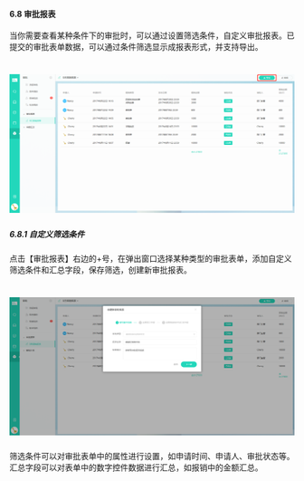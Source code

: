 #### 6.8 审批报表

当你需要查看某种条件下的审批时，可以通过设置筛选条件，自定义审批报表。已提交的审批表单数据，可以通过条件筛选显示成报表形式，并支持导出。

# ![](/assets/6.8审批报表.png)

##### 6.8.1 自定义筛选条件

点击【审批报表】右边的+号，在弹出窗口选择某种类型的审批表单，添加自定义筛选条件和汇总字段，保存筛选，创建新审批报表。

# ![](/assets/6.8创建新的审批报表.png)

筛选条件可以对审批表单中的属性进行设置，如申请时间、申请人、审批状态等。汇总字段可以对表单中的数字控件数据进行汇总，如报销中的金额汇总。